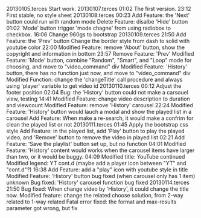 20130105.terces 
	Start work.
20130107.terces
	01:02 
		The first version.
	23:12
		First stable, no style sheet
20130108.terces
	00:23
		Add Feature: the 'Next' button could run with random mode
		Delete Feature: disalbe 'Hide' button
	01:02
		'Mode' button trigger 'mode chagne' from using radiobox to checkbox.
	16:06
		Change 960gs to bootstrap
20130109.terces
	21:50
		Add Feature: the 'Prev' button
		Change the border style from dash to solid with youtube color
	22:00
		Modified Feature: remove 'About' button, show the copyright and information in bottom
	23:57
		Remove Feature: 'Prev'
		Modified Feature: 'Mode' button, combine "Random", "Smart", and "Loop" mode for choosing, and move to "video_command" div
		Modified Feature: 'History' button, there has no function just now, and move to "video_command" div
		Modified Function: change the 'changeTitle' call procedure and always using 'player' variable to get video id
20130110.terces
	00:12
		Adjust the footer position
	02:04
		Bug: the 'History' button could not make a carsouel view, testing 
	14:41
		Modified Feature: change video description to duration and viewcount
		Modified Feature: remove 'History' carousel
	22:24
		Modified Feature: 'History' button would lauch a modal and show the played list in a carousel
		Add Feature: When make a re-search, it would make a confrim for clean the played list or not
20130111.terces
	01:45
		Apply the bootstrap css style
		Add Feature: in the played list, add 'Play' button to play the played video, and 'Remove' button to remove the video in played list
	02:21
		Add Feature: 'Save the playlist' button set up, but no function
	04:01
		Modified Feature: 'History' content would works when the carousel items have larger than two, or it would be buggy.
	04:09
		Modified title: YouTube continued
		Modified legend: YT cont.d (maybe add a player icon between "YT" and "cont.d"?)
	16:38
		Add Feature: add a "play" icon with youtube style in title
		Modified Feature: 'History' button bug fixed (when carousel only has 1 item)
	unknown
		Bug fixed: 'History' carousel function bug fixed
20130114.terces
	21:50
		Bug fixed: When change video by 'History', it could change the title now.
		Modified feature: change the related choose solution, from 2-way related to 1-way related
		Fatal error fixed: the format and max-results parameter got wrong, but fix
